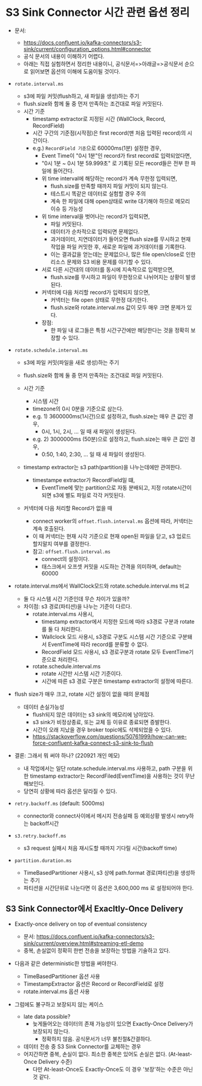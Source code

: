 # S3 Sink Connector 시간 관련 옵션 정리

- 문서: 
  - https://docs.confluent.io/kafka-connectors/s3-sink/current/configuration_options.html#connector
  - 공식 문서의 내용이 이해하기 어렵다. 
  - 아래는 직접 실험하면서 정리한 내용이니, 공식문서=>아래글=>공식문서 순으로 읽어보면 옵션의 이해에 도움이될 것이다.

- `rotate.interval.ms`
  - s3에 파일 커밋(flush하고, 새 파일을 생성)하는 주기
  - flush.size와 함께 둘 중 먼저 만족하는 조건대로 파일 커밋된다.
  - 시간 기준
    - timestamp extractor로 지정된 시간 (WallClock, Record, RecordField)
    - 시간 구간의 기준점(시작점)은 first record(맨 처음 입력된 record)의 시간이다.
    - e.g.) `RecordField 기준`으로 60000ms(1분) 설정한 경우,
      - Event Time이 "0시 1분"인 record가 first record로 입력되었다면,
      - "0시 1분 ~ 0시 1분 59.999초" 로 기록된 모든 record들은 전부 한 파일에 들어간다.
      - 위 time interval에 해당하는 record가 계속 무한정 입력되면,
        - flush.size를 만족할 때까지 파일 커밋이 되지 않는다.
        - 테스트시 똑같은 데이터로 실험할 경우 주의
        - 계속 한 파일에 대해 open상태로 write 대기해야 하므로 메모리 이슈 등 가능성
      - 위 time interval을 벗어나는 record가 입력되면,
        - 파일 커밋된다.
        - 데이터가 순차적으로 입력되면 문제없다.
        - 과거데이터, 지연데이터가 들어오면 flush size를 무시하고 현재 작업을 파일 커밋한 후, 새로운 파일에 과거데이터를 기록한다.
        - 이는 결과값을 얻는데는 문제없으나, 많은 file open/close로 인한 리소스 문제와 S3 비용 문제를 야기할 수 있다.
      - 서로 다른 시간대의 데이터를 동시에 지속적으로 입력받으면,
        - flush.size를 무시하고 파일이 무한정으로 나뉘어지는 상황이 발생된다.
      - 커넥터에 다음 처리할 record가 입력되지 않으면,
        - 커넥터는 file open 상태로 무한정 대기한다.
        - flush.size와 rotate.interval.ms 값이 모두 매우 크면 문제가 있다.
      - 장점:
        - 한 파일 내 로그들은 특정 시간구간에만 해당한다는 것을 정확히 보장할 수 있다.

- `rotate.schedule.interval.ms`
  - s3에 파일 커밋(파일을 새로 생성)하는 주기
  - flush.size와 함께 둘 중 먼저 만족하는 조건대로 파일 커밋된다.
  - 시간 기준
    - 시스템 시간
    - timezone의 0시 0분을 기준으로 삼는다.
    - e.g. 1) 3600000ms(1시간)으로 설정하고, flush.size는 매우 큰 값인 경우,
      - 0시, 1시, 2시, ... 일 때 새 파일이 생성된다.
    - e.g. 2) 3000000ms (50분)으로 설정하고, flush.size는 매우 큰 값인 경우,
      - 0:50, 1:40, 2:30, ... 일 때 새 파일이 생성된다.
  - timestamp extractor는 s3 path(partition)을 나누는데에만 관여한다.
    - timestampe extractor가 RecordField일 떄, 
      - EventTime에 맞는 partition으로 자동 분배되고, 지정 rotate시간이 되면 s3에 별도 파일로 각각 커밋된다.

  - 커넥터에 다음 처리할 Record가 없을 때
    - connect worker의 `offset.flush.interval.ms` 옵션에 따라, 커넥터는 계속 호출된다.
    - 이 때 커넥터는 현재 시각 기준으로 현재 open된 파일을 닫고, s3 업로드 할지말지 여부를 결정한다.
    - 참고: `offset.flush.interval.ms`
      - connect의 설정이다.
      - 태스크에서 오프셋 커밋을 시도하는 간격을 의미하며, default는 60000

- rotate.interval.ms에서 WallClock모드와 rotate.schedule.interval.ms 비교
  - 둘 다 시스템 시간 기준인데 무슨 차이가 있을까?
  - 차이점: s3 경로(파티션)을 나누는 기준이 다르다.
    - rotate.interval.ms 사용시,
      - timestamp extractor에서 지정한 모드에 따라 s3경로 구분과 rotate를 둘 다 처리한다.
      - Wallclock 모드 사용시, s3경로 구분도 시스템 시간 기준으로 구분돼서 EventTime에 따라 record를 분류할 수 없다.
      - RecordField 모드 사용시, s3 경로구분과 rotate 모두 EventTime기준으로 처리한다.
    - rotate.schedule.interval.ms
      - rotate 시간만 시스템 시간 기준이다.
      - 시간에 따른 s3 경로 구분은 timestamp extractor의 설정에 따른다.

- flush size가 매우 크고, rotate 시간 설정이 없을 때의 문제점
  - 데이터 손실가능성
    - flush되지 않은 데이터는 s3 sink의 메모리에 남아있다.
    - s3 sink가 비정상종료, 또는 교체 등 이유로 종료되면 증발한다.
    - 시간이 오래 지났을 경우 broker topic에도 삭제되었을 수 있다.
    - https://stackoverflow.com/questions/50761999/how-can-we-force-confluent-kafka-connect-s3-sink-to-flush

- 결론: 그래서 뭐 써야 하나? (220921 개인 메모)
  - 내 작업에서는 일단 rotate.schedule.interval.ms 사용하고, path 구분을 위한 timestamp extractor는 RecordFiled(EventTime)을 사용하는 것이 무난해보인다.
  - 당연히 상황에 따라 옵션은 달라질 수 있다.

- `retry.backoff.ms` (default: 5000ms)
  - connector와 connect사이에서 메시지 전송실패 등 예외상황 발생시 retry하는 backoff시간
- `s3.retry.backoff.ms`
  - s3 request 실패시 처음 재시도할 때까지 기다릴 시간(backoff time)
- `partition.duration.ms`
  - TimeBasedPartitioner 사용시, s3 상에 path.format 경로(파티션)을 생성하는 주기
  - 파티션을 시간단위로 나눈다면 이 옵션은 3,600,000 ms 로 설정되어야 한다.

## S3 Sink Connector에서 Exacltly-Once Delivery

- Exactly-once delivery on top of eventual consistency
  - 문서: https://docs.confluent.io/kafka-connectors/s3-sink/current/overview.html#streaming-etl-demo
  - 중복, 손실없이 정확히 한번 전송을 보장하는 방법을 기술하고 있다.

- 다음과 같은 deterministic한 방법을 써야한다.
  - TimeBasedPartitioner 옵션 사용
  - TimestampExtractor 옵션은 Record or RecordField로 설정
  - rotate.interval.ms 옵션 사용

- 그럼에도 불구하고 보장되지 않는 케이스
  - late data possible?
    - 늦게들어오는 데이터의 존재 가능성이 있으면 Exactly-Once Delivery가 보장되지 않는다.
      - 정확하지 않음. 공식문서가 너무 불친절&간결하다.
  - 데이터 전송 중 S3 Sink Connector를 교체하는 경우
  - 어지간하면 중복, 손실이 없다. 최소한 중복은 있어도 손실은 없다. (At-least-Once Delivery 수준)
    - 다만 At-least-Once도 Exactly-Once도 이 경우 '보장'하는 수준은 아닌 것 같다.

